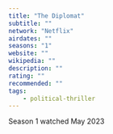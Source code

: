 ```yaml
---
title: "The Diplomat"
subtitle: ""
network: "Netflix"
airdates: ""
seasons: "1"
website: ""
wikipedia: ""
description: ""
rating: ""
recommended: ""
tags:
    - political-thriller
---
```



Season 1 watched May 2023
